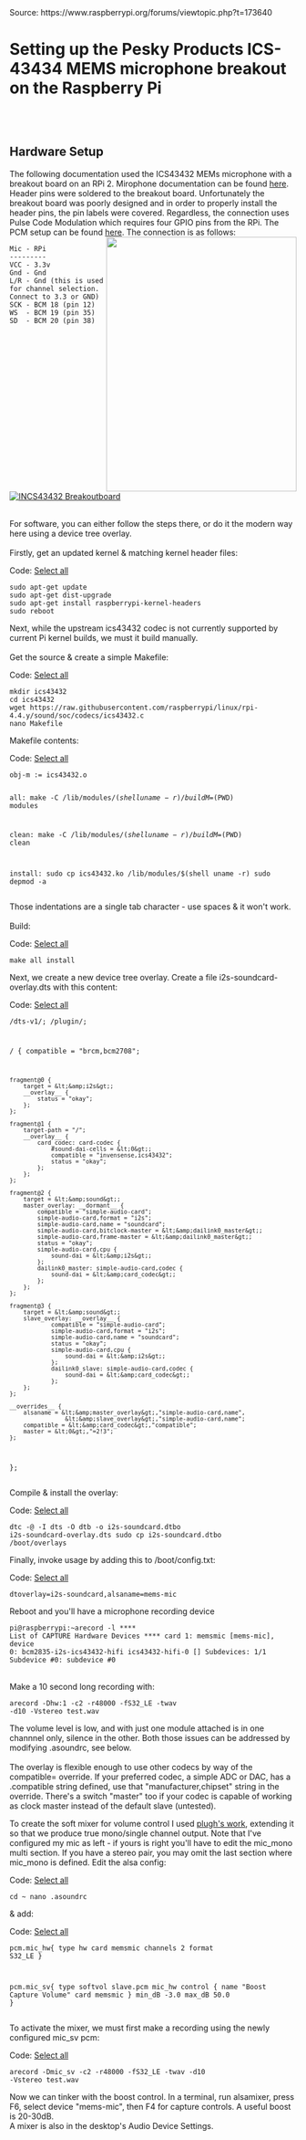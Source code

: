 <html><head></head><body>Source: https://www.raspberrypi.org/forums/viewtopic.php?t=173640
<div class="content">
<h1>Setting up the Pesky Products ICS-43434 MEMS microphone breakout on the Raspberry Pi</h1><br><br>
<h2>Hardware Setup</h2>
<p>The following documentation used the ICS43432 MEMs microphone with a breakout board on an RPi 2.  Mirophone documentation can be found <a href="https://www.embeddedmasters.com/datasheets/embedded/EMMIC-ICS43432-DS.pdf">here</a>.  Header pins were soldered to the breakout board.  Unfortunately the breakout board was poorly designed and in order to properly install the header pins, the pin labels were covered.  Regardless, the connection uses Pulse Code Modulation which requires four GPIO pins from the RPi.  The PCM setup can be found <a href="https://pinout.xyz/pinout/pcm">here</a>.  The connection is as follows:
<a href="https://raw.githubusercontent.com/nejohnson2/rpi-i2s/master/rpi-pins.png" target="_blank"><img src="https://raw.githubusercontent.com/nejohnson2/rpi-i2s/master/rpi-pins.png" align="right" width="334" height="446" style="max-width:100%;"></a></p>
<pre><code>Mic - RPi
---------
VCC - 3.3v
Gnd - Gnd
L/R - Gnd (this is used for channel selection. Connect to 3.3 or GND)
SCK - BCM 18 (pin 12)
WS  - BCM 19 (pin 35)
SD  - BCM 20 (pin 38)
</code></pre>
<p><a href="/nejohnson2/rpi-i2s/blob/master/incs43432_breakout.png" target="_blank"><img src="/nejohnson2/rpi-i2s/raw/master/incs43432_breakout.png" alt="INCS43432 Breakoutboard" style="max-width:100%;"></a></p>
<br>
For software, you can either follow the steps there, or do it the modern way here using a device tree overlay.<br>
<br>
Firstly, get an updated kernel &amp; matching kernel header files:<div class="codebox"><p>Code: <a href="#" onclick="selectCode(this); return false;">Select all</a></p><pre><code>sudo apt-get update
sudo apt-get dist-upgrade
sudo apt-get install raspberrypi-kernel-headers
sudo reboot
</code></pre></div>
Next, while the upstream ics43432 codec is not currently supported by current Pi kernel builds, we must it build manually.<br>
<br>
Get the source &amp; create a simple Makefile:<div class="codebox"><p>Code: <a href="#" onclick="selectCode(this); return false;">Select all</a></p><pre><code>mkdir ics43432
cd ics43432
wget https://raw.githubusercontent.com/raspberrypi/linux/rpi-4.4.y/sound/soc/codecs/ics43432.c
nano Makefile</code></pre></div>
Makefile contents:<div class="codebox"><p>Code: <a href="#" onclick="selectCode(this); return false;">Select all</a></p><pre><code>obj-m := ics43432.o

all:
	make -C /lib/modules/$(shell uname -r)/build M=$(PWD) modules

clean:
	make -C /lib/modules/$(shell uname -r)/build M=$(PWD) clean

install:
	sudo cp ics43432.ko /lib/modules/$(shell uname -r)
	sudo depmod -a
</code></pre></div>Those indentations are a single tab character - use spaces &amp; it won't work.<br>
<br>
Build:<div class="codebox"><p>Code: <a href="#" onclick="selectCode(this); return false;">Select all</a></p><pre><code>make all install</code></pre></div>

Next, we create a new device tree overlay. Create a file i2s-soundcard-overlay.dts with this content:<div class="codebox"><p>Code: <a href="#" onclick="selectCode(this); return false;">Select all</a></p><pre><code>/dts-v1/;
/plugin/;

/ {
    compatible = "brcm,bcm2708";

    fragment@0 {
        target = &lt;&amp;i2s&gt;;
        __overlay__ {
            status = "okay";
        };
    };

    fragment@1 {
        target-path = "/";
        __overlay__ {
            card_codec: card-codec {
                #sound-dai-cells = &lt;0&gt;;
                compatible = "invensense,ics43432";
                status = "okay";
            };
        };
    };

    fragment@2 {
        target = &lt;&amp;sound&gt;;
        master_overlay: __dormant__ {
            compatible = "simple-audio-card";
            simple-audio-card,format = "i2s";
            simple-audio-card,name = "soundcard";
            simple-audio-card,bitclock-master = &lt;&amp;dailink0_master&gt;;
            simple-audio-card,frame-master = &lt;&amp;dailink0_master&gt;;
            status = "okay";
            simple-audio-card,cpu {
                sound-dai = &lt;&amp;i2s&gt;;
            };
            dailink0_master: simple-audio-card,codec {
                sound-dai = &lt;&amp;card_codec&gt;;
            };
        };
    };

    fragment@3 {
        target = &lt;&amp;sound&gt;;
        slave_overlay: __overlay__ {
                compatible = "simple-audio-card";
                simple-audio-card,format = "i2s";
                simple-audio-card,name = "soundcard";
                status = "okay";
                simple-audio-card,cpu {
                    sound-dai = &lt;&amp;i2s&gt;;
                };
                dailink0_slave: simple-audio-card,codec {
                    sound-dai = &lt;&amp;card_codec&gt;;
                };
        };
    };

    __overrides__ {
        alsaname = &lt;&amp;master_overlay&gt;,"simple-audio-card,name",
                    &lt;&amp;slave_overlay&gt;,"simple-audio-card,name";
        compatible = &lt;&amp;card_codec&gt;,"compatible";
        master = &lt;0&gt;,"=2!3";
    };
};
</code></pre></div>

Compile &amp; install the overlay:<div class="codebox"><p>Code: <a href="#" onclick="selectCode(this); return false;">Select all</a></p><pre><code>dtc -@ -I dts -O dtb -o i2s-soundcard.dtbo i2s-soundcard-overlay.dts
sudo cp i2s-soundcard.dtbo /boot/overlays</code></pre></div>

Finally, invoke usage by adding this to /boot/config.txt:<div class="codebox"><p>Code: <a href="#" onclick="selectCode(this); return false;">Select all</a></p><pre><code>dtoverlay=i2s-soundcard,alsaname=mems-mic</code></pre></div>

Reboot and you'll have a microphone recording device<div class="codebox"><p><pre><code>pi@raspberrypi:~arecord -l
**** List of CAPTURE Hardware Devices ****
card 1: memsmic [mems-mic], device 0: bcm2835-i2s-ics43432-hifi ics43432-hifi-0 []
  Subdevices: 1/1
  Subdevice #0: subdevice #0</code></pre></div>
  <br>
Make a 10 second long recording with:<br><pre><code>arecord -Dhw:1 -c2 -r48000 -fS32_LE -twav -d10 -Vstereo test.wav</code></pre></div>

The volume level is low, and with just one module attached is in one channnel only, silence in the other. Both those issues can be addressed by modifying .asoundrc, see below.<br>
<br>
The overlay is flexible enough to use other codecs by way of the compatible= override. If your preferred codec, a simple ADC or DAC, has a .compatible string defined, use that "manufacturer,chipset" string in the override. There's a switch "master" too if your codec is capable of working as clock master instead of the default slave (untested).</div>


To create the soft mixer for volume control I used <a href="https://www.raspberrypi.org/forums/viewtopic.php?f=38&amp;t=85845" class="postlink">plugh's work</a>, extending it so that we produce true mono/single channel output. Note that I've configured my mic as left - if yours is right you'll have to edit the mic_mono multi section. If you have a stereo pair, you may omit the last section where mic_mono is defined. Edit the alsa config:<div class="codebox"><p>Code: <a href="#" onclick="selectCode(this); return false;">Select all</a></p><pre><code>cd ~
nano .asoundrc</code></pre></div>&amp; add:<div class="codebox"><p>Code: <a href="#" onclick="selectCode(this); return false;">Select all</a></p><pre><code>pcm.mic_hw{
        type hw
        card memsmic
        channels 2
        format S32_LE
}

pcm.mic_sv{
        type softvol
        slave.pcm mic_hw
        control {
                name "Boost Capture Volume"
                card memsmic
        }
        min_dB -3.0
        max_dB 50.0
}</code></pre></div>

To activate the mixer, we must first make a recording using the newly configured mic_sv pcm:<div class="codebox"><p>Code: <a href="#" onclick="selectCode(this); return false;">Select all</a></p><pre><code>arecord -Dmic_sv -c2 -r48000 -fS32_LE -twav -d10 -Vstereo test.wav</code></pre></div>
Now we can tinker with the boost control. In a terminal, run alsamixer, press F6, select device "mems-mic", then F4 for capture controls. A useful boost is 20-30dB.<br>
A mixer is also in the desktop's Audio Device Settings.<br>
</body></html>
